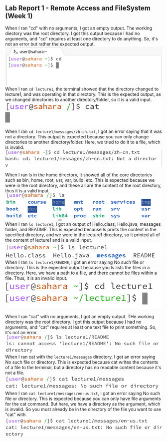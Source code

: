 ## Lab Report 1 - Remote Access and FileSystem (Week 1)

When I ran "cd" with no arguments, I got an empty output. The working diectory was the root directory. I got this output because I had no arguments, and "cd" requires at least one directory to do anything. So, it's not an error but rather the expected output.
![Image](image7.png)
When I ran `cd lecture1`, the terminal showed that the directory changed to lecture1, and was operating in that directory. This is the expected output, as we changed directories to another directory/folder, so it is a valid input.
![Image](image3.png)
When I ran `cd lecture1/messages/zh-ch.txt`, I got an error saying that it was not a directory. This output is expected because you can only change directories to another directory/folder. Here, we tried to do it to a file, which is invalid.
![Image](image1.png)



When I ran ls in the home directory, it showed all of the core directories such as bin, home, root, usr, var, build, etc. This is expected because we were in the root directory, and these all are the content of the root directory, thus it is a valid input. 
![Image](image9.png)
When I ran `ls lecture1`, I got an output of Hello.class, Hello.java, messages folder, and README. This is expected because ls prints the content in the specified directory, and we were in the lecture1 directory, so it printed all of the content of lecture1 and is a valid input.
![Image](image6.png)
When I ran `ls lecture1/README`, I got an error saying No such file or directory. This is the expected output because you ls lists the files in a directory. Here, we have a path to a file, and there cannot be files within a file. Thus, it is an invalid input. 
![Image](image8.png)




When I ran "cat" with no arguments, I got an empty output. THe working directory was the root directory. I got this output because I had no arguments, and "cat" requires at least one text file to print something. So, it's not an error.
![Image](image5.png)
When I ran cat with the `lecture1/messages` directory, I got an error saying No such file or directory. This is expected because cat writes the contents of a file to the terminal, but a directory has no readable content because it's not a file.
![Image](image4.png)
When I ran `cat lecture1/messages/en-us.txt`, I got an error saying No such file or directory. This is expected because you can only have file arguments for the cat command. But here, we have a directory as the argument, which is invalid. So you must already be in the directory of the file you want to use "cat" with.
![Image](image2.png)

